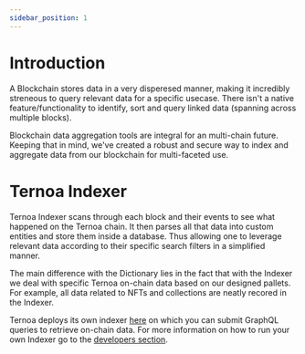 ```yaml
---
sidebar_position: 1
---
```


# Introduction

A Blockchain stores data in a very disperesed manner, making it incredibly streneous to query relevant data for a specific usecase. There isn't a native feature/functionality to identify, sort and query linked data (spanning across multiple blocks).

Blockchain data aggregation tools are integral for an multi-chain future. Keeping that in mind, we've created a robust and secure way to index and aggregate data from our blockchain for multi-faceted use.

# Ternoa Indexer

Ternoa Indexer scans through each block and their events to see what happened on the Ternoa chain. It then parses all that data into custom entities and store them inside a database. Thus allowing one to leverage relevant data according to their specific search filters in a simplified manner.

The main difference with the Dictionary lies in the fact that with the Indexer we deal with specific Ternoa on-chain data based on our designed pallets.
For example, all data related to NFTs and collections are neatly recored in the Indexer.

Ternoa deploys its own indexer [here](https://indexer-mainnet.ternoa.dev/) on which you can submit GraphQL queries to retrieve on-chain data.
For more information on how to run your own Indexer go to the [developers section](/category/indexer).
